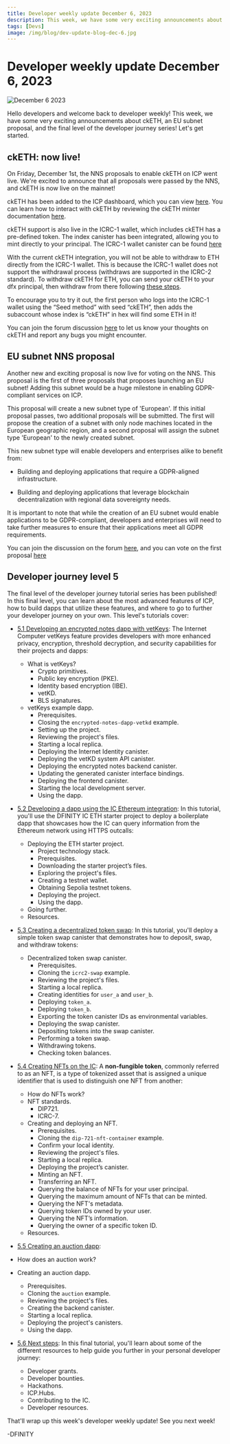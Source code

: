 ```yaml
---
title: Developer weekly update December 6, 2023
description: This week, we have some very exciting announcements about ckETH, an EU subnet proposal, and the final level of the developer journey series!
tags: [Devs]
image: /img/blog/dev-update-blog-dec-6.jpg
---
```


# Developer weekly update December 6, 2023

![December 6 2023](../../static/img/blog/dev-update-blog-dec-6.jpg)

Hello developers and welcome back to developer weekly! This week, we have some very exciting announcements about ckETH, an EU subnet proposal, and the final level of the developer journey series! Let's get started. 

## ckETH: now live! 

On Friday, December 1st, the NNS proposals to enable ckETH on ICP went live. We're excited to announce that all proposals were passed by the NNS, and ckETH is now live on the mainnet! 

ckETH has been added to the ICP dashboard, which you can view [here](http://dashboard.internetcomputer.org/ethereum). You can learn how to interact with ckETH by reviewing the ckETH minter documentation [here](https://github.com/dfinity/ic/blob/master/rs/ethereum/cketh/minter/README.adoc).

ckETH support is also live in the ICRC-1 wallet, which includes ckETH has a pre-defined token. The index canister has been integrated, allowing you to mint directly to your principal. The ICRC-1 wallet canister can be found [here](https://e4hv6-7yaaa-aaaao-a2ida-cai.icp0.io/)

With the current ckETH integration, you will not be able to withdraw to ETH directly from the ICRC-1 wallet. This is because the ICRC-1 wallet does not support the withdrawal process (withdraws are supported in the ICRC-2 standard). To withdraw ckETH for ETH, you can send your ckETH to your dfx principal, then withdraw from there following [these steps](https://github.com/timohanke/ic/blob/d34903fc2c41e2cff5df86248628f5d0b4fd7168/rs/ethereum/cketh/minter/README.adoc#withdrawal-cketh-to-eth).

To encourage you to try it out, the first person who logs into the ICRC-1 wallet using the “Seed method” with seed “ckETH”, then adds the subaccount whose index is “ckETH” in hex will find some ETH in it!

You can join the forum discussion [here](https://forum.dfinity.org/t/cketh-a-canister-issued-ether-twin-token-on-the-ic/22819/95) to let us know your thoughts on ckETH and report any bugs you might encounter.

## EU subnet NNS proposal

Another new and exciting proposal is now live for voting on the NNS. This proposal is the first of three proposals that proposes launching an EU subnet! Adding this subnet would be a huge milestone in enabling GDPR-compliant services on ICP. 

This proposal will create a new subnet type of 'European'. If this initial proposal passes, two additional proposals will be submitted. The first will propose the creation of a subnet with only node machines located in the European geographic region, and a second proposal will assign the subnet type 'European' to the newly created subnet. 

This new subnet type will enable developers and enterprises alike to benefit from:

- Building and deploying applications that require a GDPR-aligned infrastructure.

- Building and deploying applications that leverage blockchain decentralization with regional data sovereignty needs. 

It is important to note that while the creation of an EU subnet would enable applications to be GDPR-compliant, developers and enterprises will need to take further measures to ensure that their applications meet all GDPR requirements.

You can join the discussion on the forum [here](https://forum.dfinity.org/t/european-subnet-on-the-internet-computer-a-step-toward-gdpr-ready-infrastructure/25110), and you can vote on the first proposal [here](https://nns.ic0.app/proposal/?u=qoctq-giaaa-aaaaa-aaaea-cai&proposal=126328)

## Developer journey level 5

The final level of the developer journey tutorial series has been published! In this final level, you can learn about the most advanced features of ICP, how to build dapps that utilize these features, and where to go to further your developer journey on your own. This level's tutorials cover:

- [5.1 Developing an encrypted notes dapp with vetKeys](/docs/current/tutorials/developer-journey/level-5/5.1-vetKeys-tutorial): The Internet Computer vetKeys feature provides developers with more enhanced privacy, encryption, threshold decryption, and security capabilities for their projects and dapps:
    - What is vetKeys?
        - Crypto primitives.
        - Public key encryption (PKE).
        - Identity based encryption (IBE).
        - vetKD.
        - BLS signatures.
    - vetKeys example dapp.
        - Prerequisites.
        - Closing the `encrypted-notes-dapp-vetkd` example.
        - Setting up the project.
        - Reviewing the project's files.
        - Starting a local replica.
        - Deploying the Internet Identity canister.
        - Deploying the vetKD system API canister.
        - Deploying the encrypted notes backend canister.
        - Updating the generated canister interface bindings.
        - Deploying the frontend canister.
        - Starting the local development server.
        - Using the dapp.

- [5.2 Developing a dapp using the IC Ethereum integration](/docs/current/tutorials/developer-journey/level-5/5.2-ICP-ETH-tutorial): In this tutorial, you'll use the DFINITY IC ETH starter project to deploy a boilerplate dapp that showcases how the IC can query information from the Ethereum network using HTTPS outcalls:
    - Deploying the ETH starter project.
        - Project technology stack.
        - Prerequisites.
        - Downloading the starter project’s files.
        - Exploring the project's files.
        - Creating a testnet wallet.
        - Obtaining Sepolia testnet tokens.
        - Deploying the project.
        - Using the dapp.
    - Going further.
    - Resources.

- [5.3 Creating a decentralized token swap](/docs/current/tutorials/developer-journey/level-5/5.3-token-swap-tutorial): In this tutorial, you'll deploy a simple token swap canister that demonstrates how to deposit, swap, and withdraw tokens:
    - Decentralized token swap canister.
        - Prerequisites.
        - Cloning the `icrc2-swap` example.
        - Reviewing the project's files.
        - Starting a local replica.
        - Creating identities for `user_a` and `user_b`.
        - Deploying `token_a`.
        - Deploying `token_b`.
        - Exporting the token canister IDs as environmental variables.
        - Deploying the swap canister.
        - Depositing tokens into the swap canister.
        - Performing a token swap.
        - Withdrawing tokens.
        - Checking token balances. 


- [5.4 Creating NFTs on the IC](/docs/current/tutorials/developer-journey/level-5/5.4-NFT-tutorial): A **non-fungible token**, commonly referred to as an NFT, is a type of tokenized asset that is assigned a unique identifier that is used to distinguish one NFT from another:
    - How do NFTs work?
    - NFT standards.
        - DIP721.
        - ICRC-7.
    - Creating and deploying an NFT.
        - Prerequisites.
        - Cloning the `dip-721-nft-container` example.
        - Confirm your local identity.
        - Reviewing the project's files.
        - Starting a local replica.
        - Deploying the project’s canister.
        - Minting an NFT.
        - Transferring an NFT.
        - Querying the balance of NFTs for your user principal.
        - Querying the maximum amount of NFTs that can be minted.
        - Querying the NFT's metadata.
        - Querying token IDs owned by your user.
        - Querying the NFT’s information.
        - Querying the owner of a specific token ID.
    - Resources.

- [5.5 Creating an auction dapp](/docs/current/tutorials/developer-journey/level-5/5.5-auction-tutorial): 
- How does an auction work?
- Creating an auction dapp.
    - Prerequisites.
    - Cloning the `auction` example.
    - Reviewing the project's files.
    - Creating the backend canister.
    - Starting a local replica.
    - Deploying the project's canisters.
    - Using the dapp.

- [5.6 Next steps](/docs/current/tutorials/developer-journey/level-5/5.6-next-steps): In this final tutorial, you'll learn about some of the different resources to help guide you further in your personal developer journey:
    - Developer grants.
    - Developer bounties.
    - Hackathons.
    - ICP.Hubs.
    - Contributing to the IC.
    - Developer resources.

That'll wrap up this week's developer weekly update! See you next week!

-DFINITY

